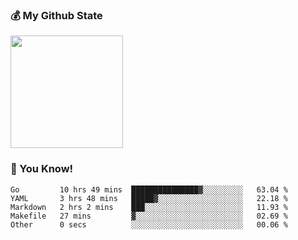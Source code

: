 ### :moneybag: My Github State

<img height="180em" src="https://github-readme-stats.vercel.app/api?username=G-Asura&show_icons=true&hide_border=true&count_private=true&include_all_commits=true" />

### :pill: You Know!
<!--START_SECTION:waka-->

```text
Go         10 hrs 49 mins  ███████████████▓░░░░░░░░░   63.04 %
YAML       3 hrs 48 mins   █████▓░░░░░░░░░░░░░░░░░░░   22.18 %
Markdown   2 hrs 2 mins    ███░░░░░░░░░░░░░░░░░░░░░░   11.93 %
Makefile   27 mins         ▓░░░░░░░░░░░░░░░░░░░░░░░░   02.69 %
Other      0 secs          ░░░░░░░░░░░░░░░░░░░░░░░░░   00.06 %
```

<!--END_SECTION:waka-->

<!--
**G-Asura/G-Asura** is a ✨ _special_ ✨ repository because its `README.md` (this file) appears on your GitHub profile.

Here are some ideas to get you started:

- 🔭 I’m currently working on ...
- 🌱 I’m currently learning ...
- 👯 I’m looking to collaborate on ...
- 🤔 I’m looking for help with ...
- 💬 Ask me about ...
- 📫 How to reach me: ...
- 😄 Pronouns: ...
- ⚡ Fun fact: ...
-->
